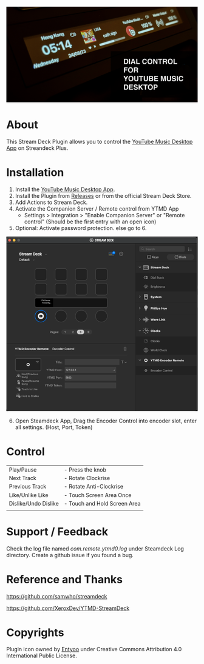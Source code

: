 ![Preview Image](previews/1-preview.png)


# About

This Stream Deck Plugin allows you to control the [YouTube Music Desktop App](https://github.com/ytmdesktop/ytmdesktop) on Streandeck Plus.




# Installation

1. Install the [YouTube Music Desktop App](https://github.com/ytmdesktop/ytmdesktop).
2. Install the Plugin from [Releases](https://github.com/levindecaro/streamdeck-ytmd-remote/releases) or from the official Stream Deck Store.
3. Add Actions to Stream Deck.
4. Activate the Companion Server / Remote control from YTMD App
    - Settings > Integration > "Enable Companion Server" or "Remote control" (Should be the first entry with an open icon)
5. Optional: Activate password protection. else go to 6.

![Setting](images/image.png)

6. Open Steamdeck App, Drag the Encoder Control into encoder slot, enter all settings. (Host, Port, Token)

# Control

|   |   |
|---|---|
|Play/Pause| - Press the knob |
|Next Track| - Rotate Clockrise |
|Previous Track| - Rotate Anti-Clockrise|
|Like/Unlike Like| - Touch Screen Area Once|
|Dislike/Undo Dislike| - Touch and Hold Screen Area|
|   |   |

# Support / Feedback
Check the log file named *com.remote.ytmd0.log* under Steamdeck Log directory. Create a github issue if you found a bug.


# Reference and Thanks

https://github.com/samwho/streamdeck

https://github.com/XeroxDev/YTMD-StreamDeck



# Copyrights

Plugin icon owned by [Entyoo](https://www.entypo.com/) under Creative Commons Attribution 4.0 International Public License.

